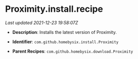 # Proximity.install.recipe

_Last updated 2021-12-23 19:58:07Z_

- **Description**: Installs the latest version of Proximity.

- **Identifier**: `com.github.homebysix.install.Proximity`

- **Parent Recipes**: `com.github.homebysix.download.Proximity`